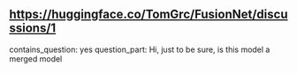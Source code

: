 ## https://huggingface.co/TomGrc/FusionNet/discussions/1

contains_question: yes
question_part: Hi, just to be sure, is this model a merged model